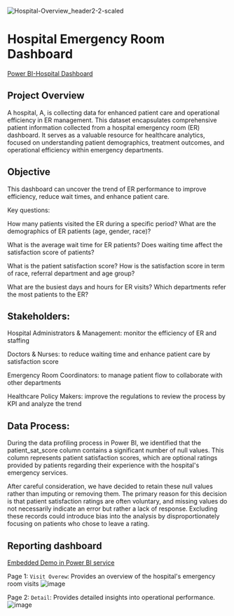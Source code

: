 ![Hospital-Overview_header2-2-scaled](https://github.com/user-attachments/assets/51aa4938-4f7a-4e90-9109-98afe00abc67)
# Hospital Emergency Room Dashboard
[Power BI-Hospital Dashboard](https://app.fabric.microsoft.com/view?r=eyJrIjoiNGQ2ZjFhOWQtOWE0My00MzQ3LWIwMGUtYzg4MmI3MzI0YTA1IiwidCI6IjA2N2UxZTE5LWExMWEtNDhlNS04Yjc5LTBiOWVlNzQ1YTdhMiJ9)

## Project Overview
A hospital, A, is collecting data for enhanced patient care and operational efficiency in ER management. This dataset encapsulates comprehensive patient information collected from a hospital emergency room (ER) dashboard. It serves as a valuable resource for healthcare analytics, focused on understanding patient demographics, treatment outcomes, and operational efficiency within emergency departments.

## Objective
This dashboard can uncover the trend of ER performance to improve efficiency, reduce wait times, and enhance patient care.

Key questions:

How many patients visited the ER during a specific period? What are the demographics of ER patients (age, gender, race)?

What is the average wait time for ER patients? Does waiting time affect the satisfaction score of patients?

What is the patient satisfaction score? How is the satisfaction score in term of race, referral department and age group?

What are the busiest days and hours for ER visits? Which departments refer the most patients to the ER?

## Stakeholders:
Hospital Administrators & Management: monitor the efficiency of ER and staffing

Doctors & Nurses: to reduce waiting time and enhance patient care by satisfaction score

Emergency Room Coordinators: to manage patient flow to collaborate with other departments

Healthcare Policy Makers: improve the regulations to review the process by KPI and analyze the trend 

## Data Process:

During the data profiling process in Power BI, we identified that the patient_sat_score column contains a significant number of null values. This column represents patient satisfaction scores, which are optional ratings provided by patients regarding their experience with the hospital's emergency services.

After careful consideration, we have decided to retain these null values rather than imputing or removing them. The primary reason for this decision is that patient satisfaction ratings are often voluntary, and missing values do not necessarily indicate an error but rather a lack of response. Excluding these records could introduce bias into the analysis by disproportionately focusing on patients who chose to leave a rating.

## Reporting dashboard 
[Embedded Demo in Power BI service](https://github.com/user-attachments/assets/51aa4938-4f7a-4e90-9109-98afe00abc67)

Page 1: `Visit Overew`: Provides an overview of the hospital's emergency room visits
![image](https://github.com/user-attachments/assets/7d62a267-7f53-40b6-997a-9c27a8e71409)

Page 2: `Detail`: Provides detailed insights into operational performance.
![image](https://github.com/user-attachments/assets/df7933ae-1928-4807-8614-67c7d2f5bde8)

